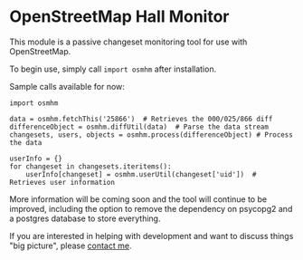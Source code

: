OpenStreetMap Hall Monitor
==========================

This module is a passive changeset monitoring tool for use with OpenStreetMap.

To begin use, simply call `import osmhm` after installation.

Sample calls available for now:

```
import osmhm

data = osmhm.fetchThis('25866')  # Retrieves the 000/025/866 diff
differenceObject = osmhm.diffUtil(data)  # Parse the data stream
changesets, users, objects = osmhm.process(differenceObject) # Process the data

userInfo = {}
for changeset in changesets.iteritems():
    userInfo[changeset] = osmhm.userUtil(changeset['uid'])  # Retrieves user information 

```

More information will be coming soon and the tool will continue to be improved, including the option to remove the dependency on psycopg2 and a postgres database to store everything.

If you are interested in helping with development and want to discuss things "big picture", please [contact me](mailto:ethan-nelson@users.noreply.github.com).

